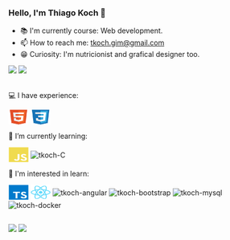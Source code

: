 ### Hello, I'm Thiago Koch 👋

- 📚 I'm currently course: Web development.
- 📫 How to reach me: tkoch.gim@gmail.com
- 😁 Curiosity: I'm nutricionist and grafical designer too.

<div>
  <img height="150em" src="https://github-readme-stats.vercel.app/api?username=tkoch97&count_private=true&show_icons=true&theme=tokyonight">
  <img height="150em" src="https://github-readme-stats.vercel.app/api/top-langs/?username=tkoch97&layout=compact&theme=tokyonight">
</div>

<br/>

<p>💻 I have experience:<p>
   <img align="center" alt="tkoch-HTML" height="30" width="40" src="https://raw.githubusercontent.com/devicons/devicon/master/icons/html5/html5-original.svg">
   <img align="center" alt="tkoch-CSS" height="30" width="40" src="https://raw.githubusercontent.com/devicons/devicon/master/icons/css3/css3-original.svg">

<br/>

<p>🌱 I’m currently learning:<p>
    <img align="center" alt="tkoch-Js" height="30" width="40" src="https://raw.githubusercontent.com/devicons/devicon/master/icons/javascript/javascript-plain.svg">
    <img align="center" alt="tkoch-C" height="30" width="40" src="https://cdn.jsdelivr.net/gh/devicons/devicon/icons/c/c-plain.svg" />
<br/>

<p>🔭 I'm interested in learn:<p>
    <img align="center" alt="tkoch-Ts" height="30" width="40" src="https://raw.githubusercontent.com/devicons/devicon/master/icons/typescript/typescript-plain.svg">
    <img align="center" alt="tkoch-React" height="30" width="40" src="https://raw.githubusercontent.com/devicons/devicon/master/icons/react/react-original.svg">
    <img align="center" alt="tkoch-angular" height="30" width="40" src="https://cdn.jsdelivr.net/gh/devicons/devicon/icons/angularjs/angularjs-original.svg">
    <img align="center" alt="tkoch-bootstrap" height="30" width="40" src="https://cdn.jsdelivr.net/gh/devicons/devicon/icons/bootstrap/bootstrap-original.svg">
    <img align="center" alt="tkoch-mysql" height="30" width="40" src="https://cdn.jsdelivr.net/gh/devicons/devicon/icons/mysql/mysql-original.svg">
    <img align="center" alt="tkoch-docker" height="30" width="40" src="https://cdn.jsdelivr.net/gh/devicons/devicon/icons/docker/docker-original.svg">
    
<br/>

##

<div>
    <a href="https://www.linkedin.com/in/tkoch97/" target="_blank"><img src="https://img.shields.io/badge/-LinkedIn-%230077B5?style=for-the-badge&logo=linkedin&logoColor=white" target="_blank"></a>
    <a href="https://www.instagram.com/tkoch_97/" target="_blank"><img src="https://img.shields.io/badge/Instagram-E4405F?style=for-the-badge&logo=instagram&logoColor=white" target="_blank"></a>    
</div>  
</footer>
